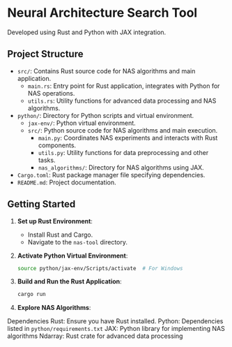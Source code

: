 # Neural Architecture Search Tool 

Developed using Rust and Python with JAX integration.

## Project Structure

- `src/`: Contains Rust source code for NAS algorithms and main application.
  - `main.rs`: Entry point for Rust application, integrates with Python for NAS operations.
  - `utils.rs`: Utility functions for advanced data processing and NAS algorithms.
- `python/`: Directory for Python scripts and virtual environment.
  - `jax-env/`: Python virtual environment.
  - `src/`: Python source code for NAS algorithms and main execution.
    - `main.py`: Coordinates NAS experiments and interacts with Rust components.
    - `utils.py`: Utility functions for data preprocessing and other tasks.
    - `nas_algorithms/`: Directory for NAS algorithms using JAX.
- `Cargo.toml`: Rust package manager file specifying dependencies.
- `README.md`: Project documentation.

## Getting Started

1. **Set up Rust Environment**:
   - Install Rust and Cargo.
   - Navigate to the `nas-tool` directory.

2. **Activate Python Virtual Environment**:
   ```bash
   source python/jax-env/Scripts/activate  # For Windows

3. **Build and Run the Rust Application**:
    ```bash
    cargo run

4. **Explore NAS Algorithms**:

Dependencies
Rust: Ensure you have Rust installed.
Python: Dependencies listed in `python/requirements.txt`
JAX: Python library for implementing NAS algorithms
Ndarray: Rust crate for advanced data processing